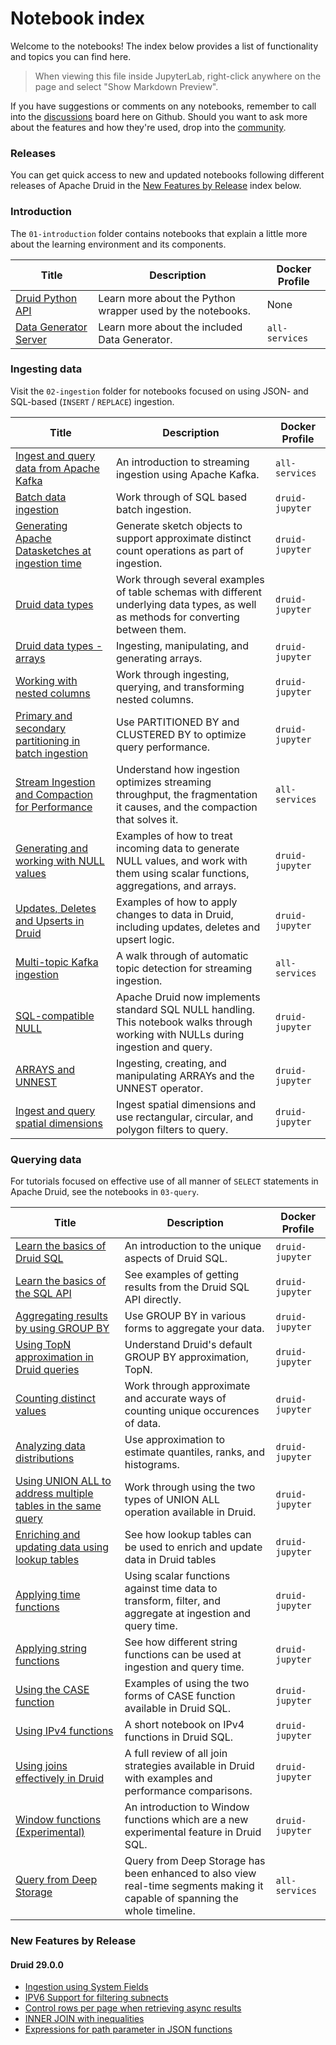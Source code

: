 # Notebook index

Welcome to the notebooks! The index below provides a list of functionality and topics you can find here.

> When viewing this file inside JupyterLab, right-click anywhere on the page and select "Show Markdown Preview".

If you have suggestions or comments on any notebooks, remember to call into the [discussions](https://github.com/implydata/learn-druid/discussions) board here on Github. Should you want to ask more about the features and how they're used, drop into the [community](https://druid.apache.org/community).

### Releases

You can get quick access to new and updated notebooks following different releases of Apache Druid in the [New Features by Release](#features_by_release) index below.

### Introduction

The `01-introduction` folder contains notebooks that explain a little more about the learning environment and its components.

|Title|Description|Docker Profile|
|---|---|---|
|[Druid Python API](./01-introduction/01-druidapi-package-intro.ipynb)|Learn more about the Python wrapper used by the notebooks.|None|
|[Data Generator Server](./01-introduction/02-datagen-intro.ipynb)|Learn more about the included Data Generator.|`all-services`|

### Ingesting data

Visit the `02-ingestion` folder for notebooks focused on using JSON- and SQL-based (`INSERT` / `REPLACE`) ingestion.

|Title|Description|Docker Profile|
|---|---|---|
|[Ingest and query data from Apache Kafka](./02-ingestion/01-streaming-from-kafka.ipynb)|An introduction to streaming ingestion using Apache Kafka.|`all-services`|
|[Batch data ingestion](./02-ingestion/02-batch-ingestion.ipynb)|Work through of SQL based batch ingestion.|`druid-jupyter`|
|[Generating Apache Datasketches at ingestion time](./02-ingestion/03-generating-sketches.ipynb)|Generate sketch objects to support approximate distinct count operations as part of ingestion.|`druid-jupyter`|
|[Druid data types](./02-ingestion/04-table-datatypes.ipynb)|Work through several examples of table schemas with different underlying data types, as well as methods for converting between them.|`druid-jupyter`|
|[Druid data types - arrays](./02-ingestion/08-table-datatypes-arrays.ipynb)|Ingesting, manipulating, and generating arrays.|`druid-jupyter`|
|[Working with nested columns](./02-ingestion/05-working-with-nested-columns.ipynb)|Work through ingesting, querying, and transforming nested columns.|`druid-jupyter`|
|[Primary and secondary partitioning in batch ingestion](./02-ingestion/06-partitioning-data.ipynb)|Use PARTITIONED BY and CLUSTERED BY to optimize query performance.|`druid-jupyter`|
|[Stream Ingestion and Compaction for Performance](./02-ingestion/07-partitioning-while-streaming.ipynb)|Understand how ingestion optimizes streaming throughput, the fragmentation it causes, and the compaction that solves it.|`all-services`|
|[Generating and working with NULL values](./02-ingestion/09-generating-and-working-with-nulls.ipynb)|Examples of how to treat incoming data to generate NULL values, and work with them using scalar functions, aggregations, and arrays.|`druid-jupyter`|
|[Updates, Deletes and Upserts in Druid](./02-ingestion/10-updating-data.ipynb)|Examples of how to apply changes to data in Druid, including updates, deletes and upsert logic.|`druid-jupyter`|
|[Multi-topic Kafka ingestion](./02-ingestion/11-stream-from-multiple-topics.ipynb)|A walk through of automatic topic detection for streaming ingestion.|`all-services`|
|[SQL-compatible NULL](./02-ingestion/09-generating-and-working-with-nulls.ipynb)|Apache Druid now implements standard SQL NULL handling. This notebook walks through working with NULLs during ingestion and query.|`druid-jupyter`|
|[ARRAYS and UNNEST](./02-ingestion/08-table-datatypes-arrays.ipynb)|Ingesting, creating, and manipulating ARRAYs and the UNNEST operator.|`druid-jupyter`|
|[Ingest and query spatial dimensions](./02-ingestion/12-spatial-dimensions.ipynb)|Ingest spatial dimensions and use rectangular, circular, and polygon filters to query.|`druid-jupyter`|

### Querying data

For tutorials focused on effective use of all manner of `SELECT` statements in Apache Druid, see the notebooks in `03-query`.

|Title|Description|Docker Profile|
|---|---|---|
|[Learn the basics of Druid SQL](./03-query/00-using-sql-with-druidapi.ipynb)|An introduction to the unique aspects of Druid SQL.|`druid-jupyter`|
|[Learn the basics of the SQL API](./03-query/12-query-api.ipynb)|See examples of getting results from the Druid SQL API directly.|`druid-jupyter`|
|[Aggregating results by using GROUP BY](./03-query/01-groupby.ipynb)|Use GROUP BY in various forms to aggregate your data.|`druid-jupyter`|
|[Using TopN approximation in Druid queries](./03-query/02-approx-ranking.ipynb)|Understand Druid's default GROUP BY approximation, TopN.|`druid-jupyter`|
|[Counting distinct values](./03-query/03-approx-count-distinct.ipynb)|Work through approximate and accurate ways of counting unique occurences of data.|`druid-jupyter`|
|[Analyzing data distributions](./03-query/04-approx-distribution.ipynb)|Use approximation to estimate quantiles, ranks, and histograms.|`druid-jupyter`|
|[Using UNION ALL to address multiple tables in the same query](./03-query/05-union-operations.ipynb)|Work through using the two types of UNION ALL operation available in Druid.|`druid-jupyter`|
|[Enriching and updating data using lookup tables](./03-query/06-lookup-tables.ipynb)|See how lookup tables can be used to enrich and update data in Druid tables|`druid-jupyter`|
|[Applying time functions](./03-query/07-functions-datetime.ipynb)|Using scalar functions against time data to transform, filter, and aggregate at ingestion and query time.|`druid-jupyter`|
|[Applying string functions](./03-query/08-functions-strings.ipynb)|See how different string functions can be used at ingestion and query time.|`druid-jupyter`|
|[Using the CASE function](./03-query/09-functions-case.ipynb)|Examples of using the two forms of CASE function available in Druid SQL.|`druid-jupyter`|
|[Using IPv4 functions](./03-query/10-functions-ip.ipynb)|A short notebook on IPv4 functions in Druid SQL.|`druid-jupyter`|
|[Using joins effectively in Druid](./03-query/11-joins.ipynb)|A full review of all join strategies available in Druid with examples and performance comparisons.|`druid-jupyter`|
|[Window functions (Experimental)](./03-query/13-query-functions-window.ipynb)|An introduction to Window functions which are a new experimental feature in Druid SQL.|`druid-jupyter`|
|[Query from Deep Storage](./03-query/14-full-timeline-queries.ipynb)|Query from Deep Storage has been enhanced to also view real-time segments making it capable of spanning the whole timeline.|`all-services`| 


### New Features by Release
<a id='features_by_release'></a>
#### Druid 29.0.0 
* [Ingestion using System Fields](./02-ingestion/02-batch-ingestion.ipynb#system_fields)
* [IPV6 Support for filtering subnects](./03-query/10-functions-ip.ipynb#ipv6_match)
* [Control rows per page when retrieving async results](./03-query/14-sync-async-queries.ipynb#async_rows_per_page)
* [INNER JOIN with inequalities](./03-query/11-joins.ipynb#join_with_inequality)
* [Expressions for path parameter in JSON functions](./02-ingestion/05-working-with-nested-columns.ipynb#expression_for_path)